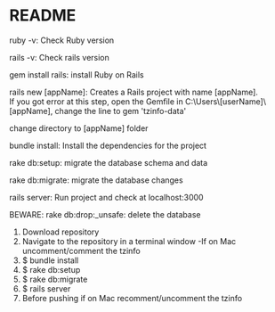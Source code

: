 # README

ruby -v: Check Ruby version

rails -v: Check rails version

gem install rails: install Ruby on Rails

rails new [appName]: Creates a Rails project with name [appName]. </br>
If you got error at this step, open the Gemfile in C:\Users\\[userName]\\[appName], change the line to gem 'tzinfo-data'

change directory to [appName] folder 

bundle install: Install the dependencies for the project

rake db:setup: migrate the database schema and data

rake db:migrate: migrate the database changes

rails server: Run project and check at localhost:3000

BEWARE: rake db:drop:_unsafe: delete the database

1) Download repository
2) Navigate to the repository in a terminal window
-If on Mac uncomment/comment the tzinfo
3) $ bundle install
4) $ rake db:setup
5) $ rake db:migrate
6) $ rails server
7) Before pushing if on Mac recomment/uncomment the tzinfo

